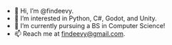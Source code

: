 - 👋 Hi, I’m @findeevy.
- 👀 I’m interested in Python, C#, Godot, and Unity.
- 🌱 I’m currently pursuing a BS in Computer Science! 
- 📫 Reach me at findeevy@gmail.com.
